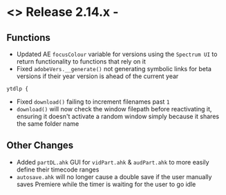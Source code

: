 # <> Release 2.14.x - 

## Functions
- Updated AE `focusColour` variable for versions using the `Spectrum UI` to return functionality to functions that rely on it
- Fixed `adobeVers.__generate()` not generating symbolic links for beta versions if their year version is ahead of the current year

`ytdlp {`
- Fixed `download()` failing to increment filenames past `1`
- `download()` will now check the window filepath before reactivating it, ensuring it doesn't activate a random window simply because it shares the same folder name

## Other Changes
- Added `partDL.ahk` GUI for `vidPart.ahk` & `audPart.ahk` to more easily define their timecode ranges
- `autosave.ahk` will no longer cause a double save if the user manually saves Premiere while the timer is waiting for the user to go idle